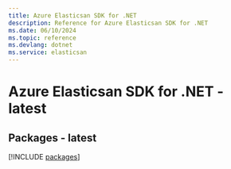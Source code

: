 ```yaml
---
title: Azure Elasticsan SDK for .NET
description: Reference for Azure Elasticsan SDK for .NET
ms.date: 06/10/2024
ms.topic: reference
ms.devlang: dotnet
ms.service: elasticsan
---
```

# Azure Elasticsan SDK for .NET - latest
## Packages - latest
[!INCLUDE [packages](elasticsan-index.md)]